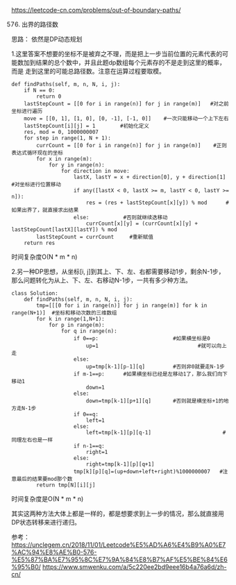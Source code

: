 https://leetcode-cn.com/problems/out-of-boundary-paths/

576. 出界的路径数

思路： 依然是DP动态规划

1.这里答案不想要的坐标不是被弃之不理，而是把上一步当前位置的元素代表的可能数加到结果的总个数中，并且此题dp数组每个元素存的不是走到这里的概率，而是
走到这里的可能总路径数。注意在运算过程要取模。

```
def findPaths(self, m, n, N, i, j):
    if N == 0:
        return 0
    lastStepCount = [[0 for i in range(n)] for j in range(m)]   #对之前坐标进行遍历
    move = [[0, 1], [1, 0], [0, -1], [-1, 0]]    #一次只能移动一个上下左右
    lastStepCount[i][j] = 1        #初始化定义
    res, mod = 0, 1000000007     
    for step in range(1, N + 1):       
        currCount = [[0 for i in range(n)] for j in range(m)]    #正则表达式循环现在的坐标
        for x in range(m):
            for y in range(n):
                for direction in move:									
                    lastX, lastY = x + direction[0], y + direction[1]		#对坐标进行位置移动
                    if any([lastX < 0, lastX >= m, lastY < 0, lastY >= n]):     
                        res = (res + lastStepCount[x][y]) % mod      #如果出界了，就直接求出结果
                    else:   		#否则就继续迭移动
                        currCount[x][y] = (currCount[x][y] + lastStepCount[lastX][lastY]) % mod
        lastStepCount = currCount     #重新赋值
    return res
```
时间复杂度O(N * m * n)

2.另一种DP思想，从坐标[i, j]到其上、下、左、右都需要移动1步，剩余N-1步，那么问题转化为从上、下、左、右移动N-1步，一共有多少种方法。

```
class Solution:
    def findPaths(self, m, n, N, i, j):
        tmp=[[[0 for i in range(n)] for j in range(m)] for k in range(N+1)]  #坐标和移动次数的三维数组
        for k in range(1,N+1):																			
            for p in range(m):				
                for q in range(n):					
                    if 0==p:						#如果横坐标是0
                        up=1								#就可以向上走
                    else:
                        up=tmp[k-1][p-1][q]			#否则非0就要走N-1步
                    if m-1==p:		#如果横坐标已经是左移动1了，那么我们向下移动1
                        down=1
                    else:
                        down=tmp[k-1][p+1][q]		#否则就是横坐标+1的地方走N-1步
                    if 0==q:
                        left=1
                    else:
                        left=tmp[k-1][p][q-1]						#同理左右也是一样
                    if n-1==q:
                        right=1
                    else:
                        right=tmp[k-1][p][q+1]
                    tmp[k][p][q]=(up+down+left+right)%1000000007   #注意最后的结果要mod那个数
        return tmp[N][i][j]
```
时间复杂度是O(N * m * n)

其实这两种方法大体上都是一样的，都是想要求到上一步的情况，那么就直接用DP状态转移来进行递归。

参考：https://unclegem.cn/2018/11/01/Leetcode%E5%AD%A6%E4%B9%A0%E7%AC%94%E8%AE%B0-576-%E5%87%BA%E7%95%8C%E7%9A%84%E8%B7%AF%E5%BE%84%E6%95%B0/
https://www.smwenku.com/a/5c220ee2bd9eee16b4a76a6d/zh-cn/
